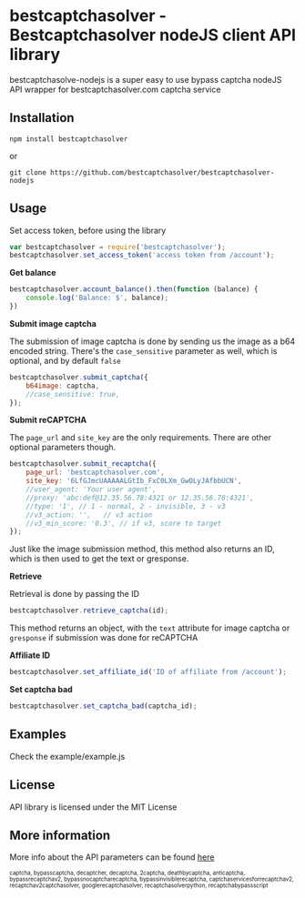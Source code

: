bestcaptchasolver - Bestcaptchasolver nodeJS client API library
===============================================================

bestcaptchasolve-nodejs is a super easy to use bypass captcha nodeJS API wrapper for bestcaptchasolver.com captcha service

## Installation

    npm install bestcaptchasolver

or

    git clone https://github.com/bestcaptchasolver/bestcaptchasolver-nodejs

## Usage

Set access token, before using the library

``` javascript
var bestcaptchasolver = require('bestcaptchasolver');
bestcaptchasolver.set_access_token('access token from /account');
```


**Get balance**

``` javascript
bestcaptchasolver.account_balance().then(function (balance) {
    console.log('Balance: $', balance);
})
```

**Submit image captcha**

The submission of image captcha is done by sending us the image as a b64 encoded string.
There's the `case_sensitive` parameter as well, which is optional, and by default `false`

``` javascript
bestcaptchasolver.submit_captcha({
    b64image: captcha,
    //case_sensitive: true,
});
```

**Submit reCAPTCHA**

The `page_url` and `site_key` are the only requirements. There are other optional parameters though.

``` javascript
bestcaptchasolver.submit_recaptcha({
    page_url: 'bestcaptchasolver.com',
    site_key: '6LfGJmcUAAAAALGtIb_FxC0LXm_GwOLyJAfbbUCN',
    //user_agent: 'Your user agent',
    //proxy: 'abc:def@12.35.56.78:4321 or 12.35.56.78:4321',
    //type: '1', // 1 - normal, 2 - invisible, 3 - v3
    //v3_action: '',   // v3 action
    //v3_min_score: '0.3', // if v3, score to target
});
```

Just like the image submission method, this method also returns an ID, which is then used
to get the text or gresponse.

**Retrieve**

Retrieval is done by passing the ID

``` javascript
bestcaptchasolver.retrieve_captcha(id);
```

This method returns an object, with the `text` attribute for image captcha or `gresponse` if submission was done for reCAPTCHA

**Affiliate ID**

```javascript
bestcaptchasolver.set_affiliate_id('ID of affiliate from /account');
```

**Set captcha bad**

```javascript
bestcaptchasolver.set_captcha_bad(captcha_id);
```

## Examples
Check the example/example.js

## License
API library is licensed under the MIT License

## More information
More info about the API parameters can be found [here](https://bestcaptchasolver.com/captchabypass-api)


<sup><sub>captcha, bypasscaptcha, decaptcher, decaptcha, 2captcha, deathbycaptcha, anticaptcha, 
bypassrecaptchav2, bypassnocaptcharecaptcha, bypassinvisiblerecaptcha, captchaservicesforrecaptchav2, 
recaptchav2captchasolver, googlerecaptchasolver, recaptchasolverpython, recaptchabypassscript</sup></sub>

